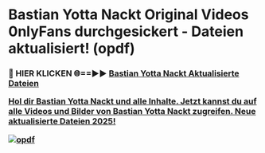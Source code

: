# Bastian Yotta Nackt Original Videos 0nlyFans durchgesickert - Dateien aktualisiert! (opdf)

<h3>🔴 HIER KLICKEN 🌐==►► <a href="https://tinyurl.com/h6vf6nb8" rel="nofollow">Bastian Yotta Nackt Aktualisierte Dateien

Hol dir Bastian Yotta Nackt und alle Inhalte. Jetzt kannst du auf alle Videos und Bilder von Bastian Yotta Nackt zugreifen. Neue aktualisierte Dateien 2025!

[![opdf](https://i.imgur.com/sD4kR3V.gif)](https://tinyurl.com/h6vf6nb8)
